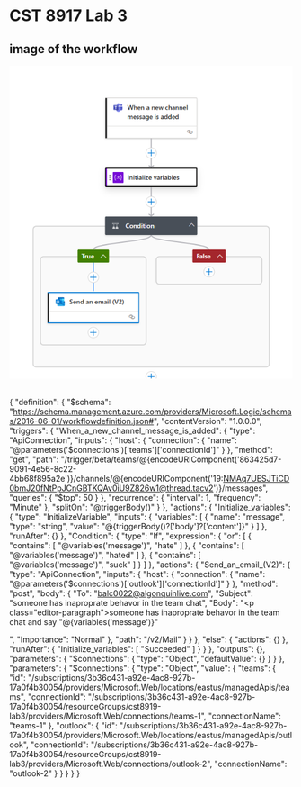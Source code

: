 # CST 8917 Lab 3

## image of the workflow

![image of the workflow](workflow.PNG)

##

{
    "definition": {
        "$schema": "https://schema.management.azure.com/providers/Microsoft.Logic/schemas/2016-06-01/workflowdefinition.json#",
        "contentVersion": "1.0.0.0",
        "triggers": {
            "When_a_new_channel_message_is_added": {
                "type": "ApiConnection",
                "inputs": {
                    "host": {
                        "connection": {
                            "name": "@parameters('$connections')['teams']['connectionId']"
                        }
                    },
                    "method": "get",
                    "path": "/trigger/beta/teams/@{encodeURIComponent('863425d7-9091-4e56-8c22-4bb68f895a2e')}/channels/@{encodeURIComponent('19:NMAq7UESJTiCD0bmJ20fNtPpJCnGBTKQAv0iU9Z826w1@thread.tacv2')}/messages",
                    "queries": {
                        "$top": 50
                    }
                },
                "recurrence": {
                    "interval": 1,
                    "frequency": "Minute"
                },
                "splitOn": "@triggerBody()"
            }
        },
        "actions": {
            "Initialize_variables": {
                "type": "InitializeVariable",
                "inputs": {
                    "variables": [
                        {
                            "name": "message",
                            "type": "string",
                            "value": "@{triggerBody()?['body']?['content']}"
                        }
                    ]
                },
                "runAfter": {}
            },
            "Condition": {
                "type": "If",
                "expression": {
                    "or": [
                        {
                            "contains": [
                                "@variables('message')",
                                "hate"
                            ]
                        },
                        {
                            "contains": [
                                "@variables('message')",
                                "hated"
                            ]
                        },
                        {
                            "contains": [
                                "@variables('message')",
                                "suck"
                            ]
                        }
                    ]
                },
                "actions": {
                    "Send_an_email_(V2)": {
                        "type": "ApiConnection",
                        "inputs": {
                            "host": {
                                "connection": {
                                    "name": "@parameters('$connections')['outlook']['connectionId']"
                                }
                            },
                            "method": "post",
                            "body": {
                                "To": "balc0022@algonquinlive.com",
                                "Subject": "someone has inaproprate behavor in the team chat",
                                "Body": "<p class=\"editor-paragraph\">someone has inaproprate behavor in the team chat and say \"@{variables('message')}\"</p>",
                                "Importance": "Normal"
                            },
                            "path": "/v2/Mail"
                        }
                    }
                },
                "else": {
                    "actions": {}
                },
                "runAfter": {
                    "Initialize_variables": [
                        "Succeeded"
                    ]
                }
            }
        },
        "outputs": {},
        "parameters": {
            "$connections": {
                "type": "Object",
                "defaultValue": {}
            }
        }
    },
    "parameters": {
        "$connections": {
            "type": "Object",
            "value": {
                "teams": {
                    "id": "/subscriptions/3b36c431-a92e-4ac8-927b-17a0f4b30054/providers/Microsoft.Web/locations/eastus/managedApis/teams",
                    "connectionId": "/subscriptions/3b36c431-a92e-4ac8-927b-17a0f4b30054/resourceGroups/cst8919-lab3/providers/Microsoft.Web/connections/teams-1",
                    "connectionName": "teams-1"
                },
                "outlook": {
                    "id": "/subscriptions/3b36c431-a92e-4ac8-927b-17a0f4b30054/providers/Microsoft.Web/locations/eastus/managedApis/outlook",
                    "connectionId": "/subscriptions/3b36c431-a92e-4ac8-927b-17a0f4b30054/resourceGroups/cst8919-lab3/providers/Microsoft.Web/connections/outlook-2",
                    "connectionName": "outlook-2"
                }
            }
        }
    }
}